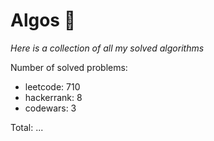 # Algos 🏯

_Here is a collection of all my solved algorithms_

Number of solved problems:
- leetcode: 710
- hackerrank: 8
- codewars: 3

Total: ...
